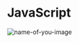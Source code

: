 # JavaScript  
![name-of-you-image](https://lh3.googleusercontent.com/EBSlrq_9HvP7dU82J1RToJBQhE8SdsHlnicjNyeA2ShEZSPkaV1_Hn9-esJ8EN2mm2e6Q7MGUkFeAayVxCFsQFDkUkTRmjnqAv79riDasr8xbtGBAJJIlB0_T6dtvZCdPL98O4aVlx3h4CTAZ-Q3Q_f4IR19GHmitpUQamp7TMcgTgCXovht13G9gKVyULZAwZx8dHOxe6pqkspDKL_OmGTFw6TYUj6rO_cx6s7rssZYnLQCsJE2dQMnHI_VVLnDfHU_DDRMkgObnSvLOQONCpZ5_AZvZsXCTmztFqUaqQUqLwhFHkeb8HN_8c6Be0K47bZ5KdHKijXRPnPLgPzV461AWQE--LjZ3KUiWsz-YwA_RGeyydIWOFVn2a0hcwTKJEV5fNOh4o21hIajT_aUR9jb1UspQMDO1l7z7UTgT3opIWQUojA7k5ya1SXdEYa0O1FzAi7yQRW0FpAUrXMP8Mt9uCH-KWNGafvDN4acSGmtGT9QE8YEEzX0HgqWg6KqaJHm8I8FTUkYUqq7s3Qg_4xmpX5GTxvIJp-3U3mMp2YWbhkMNiLaKfjq7HMJr6xm096aEoU-E7gPc2M-ZZOenkZJ9XyH3J3TnLbKpWJ8-n5mOBjvdaVnuUQoWiVXpEBuHHy4PQ1-LzJ4rvWZsxos9pMs0J3XbvFwOQvRAEYaYTd8aCpLPbtuotW7h9pBBYFKPzXxI14g0fuefqGbrUT-c9R-GzZIBrW2lDcaazVnwJpOKDoAaOmOBjopYpIgBAn7EPA9I5jcLB-J4xbLxXpxpG57IMbzZxiOyehTCMH_qKRpn1pZrl4LLZ3AqxyWan7_NFw09Z9WKqdamkLxwhrrwYZE3QrzKbCm-IWs0EFLFbEZCMbA8isEeZh8kmkL7-cN5AUU318MA5k=w1440-h706-no?authuser=0)